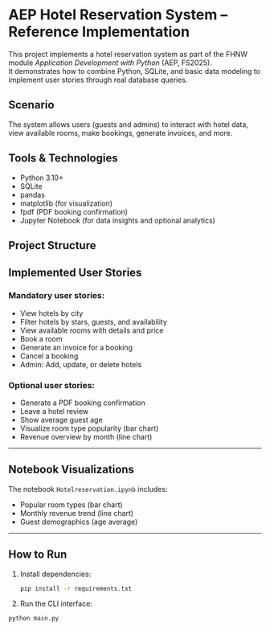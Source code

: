 # AEP Hotel Reservation System – Reference Implementation

This project implements a hotel reservation system as part of the FHNW module *Application Development with Python* (AEP, FS2025).  
It demonstrates how to combine Python, SQLite, and basic data modeling to implement user stories through real database queries.

## Scenario

The system allows users (guests and admins) to interact with hotel data, view available rooms, make bookings, generate invoices, and more.

## Tools & Technologies

- Python 3.10+
- SQLite
- pandas
- matplotlib (for visualization)
- fpdf (PDF booking confirmation)
- Jupyter Notebook (for data insights and optional analytics)

## Project Structure



## Implemented User Stories

### Mandatory user stories:
- View hotels by city
- Filter hotels by stars, guests, and availability
- View available rooms with details and price
- Book a room
- Generate an invoice for a booking
- Cancel a booking
- Admin: Add, update, or delete hotels

### Optional user stories:
- Generate a PDF booking confirmation
- Leave a hotel review
- Show average guest age
- Visualize room type popularity (bar chart)
- Revenue overview by month (line chart)

---

## Notebook Visualizations

The notebook `Hotelreservation.ipynb` includes:

- Popular room types (bar chart)
- Monthly revenue trend (line chart)
- Guest demographics (age average)

---

## How to Run

1. Install dependencies:
   ```bash
   pip install -r requirements.txt

2. Run the CLI interface:
 ```bash
python main.py


